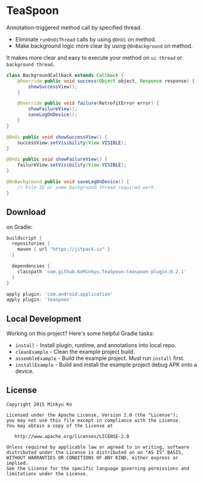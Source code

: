 TeaSpoon
========

Annotation-triggered method call by specified thread.
* Eliminate `runOnUiThread` calls by using `@OnUi` on method.
* Make background logic more clear by using `@OnBackground` on method.

It makes more clear and easy to execute your method on `ui thread` or `background thread`.

``` java
class BackgroundCallback extends Callback {
	@Override public void success(Object object, Response response) {
		showSuccessView();
	}

	@Override public void failure(RetrofitError error) {
		showFailureView();
		saveLogOnDevice();
	}
}

@OnUi public void showSuccessView() {
	successView.setVisibility(View.VISIBLE);
}

@OnUi public void showFailureView() {
	failureView.setVisibility(View.VISIBLE);
}

@OnBackground public void saveLogOnDevice() {
	// File IO or some background thread required work
}
```

Download
--------

on Gradle:
```groovy
buildscript {
  repositories {
    maven { url "https://jitpack.io" }
  }

  dependencies {
    classpath 'com.github.KoMinkyu.TeaSpoon:teaspoon-plugin:0.2.1'
  }
}

apply plugin: 'com.android.application'
apply plugin: 'teaspoon'
```

Local Development
-----------------

Working on this project? Here's some helpful Gradle tasks:

 * `install` - Install plugin, runtime, and annotations into local repo.
 * `cleanExample` - Clean the example project build.
 * `assembleExample` - Build the example project. Must run `install` first.
 * `installExample` - Build and install the example project debug APK onto a device.

License
-------

    Copyright 2015 Minkyu Ko

    Licensed under the Apache License, Version 2.0 (the "License");
    you may not use this file except in compliance with the License.
    You may obtain a copy of the License at

       http://www.apache.org/licenses/LICENSE-2.0

    Unless required by applicable law or agreed to in writing, software
    distributed under the License is distributed on an "AS IS" BASIS,
    WITHOUT WARRANTIES OR CONDITIONS OF ANY KIND, either express or implied.
    See the License for the specific language governing permissions and
    limitations under the License.
